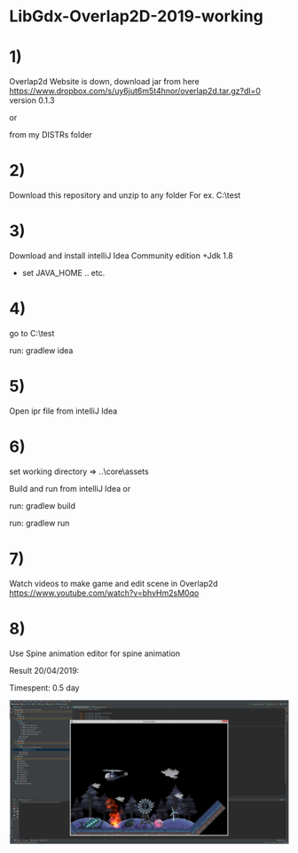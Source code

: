 # LibGdx-Overlap2D-2019-working

# 1)
Overlap2d Website is down, download jar from here
https://www.dropbox.com/s/uy6jut6m5t4hnor/overlap2d.tar.gz?dl=0
version 0.1.3

or

from my DISTRs folder

# 2)
Download this repository and unzip to any folder
For ex. C:\test

# 3)
Download and install intelliJ Idea Community edition
+Jdk 1.8

+ set JAVA_HOME .. etc.

# 4)
go to C:\test

run: gradlew idea

# 5)
Open ipr file from intelliJ Idea

# 6)
set working directory => ..\core\assets

Build and run from intelliJ Idea 
or

run: gradlew build

run: gradlew run

# 7)
Watch videos to make game and edit scene in Overlap2d
https://www.youtube.com/watch?v=bhvHm2sM0qo

# 8)
Use Spine animation editor for spine animation


Result 20/04/2019:

Timespent: 0.5 day

![Alt text](sdbasdbad.jpg?raw=true "screen")
